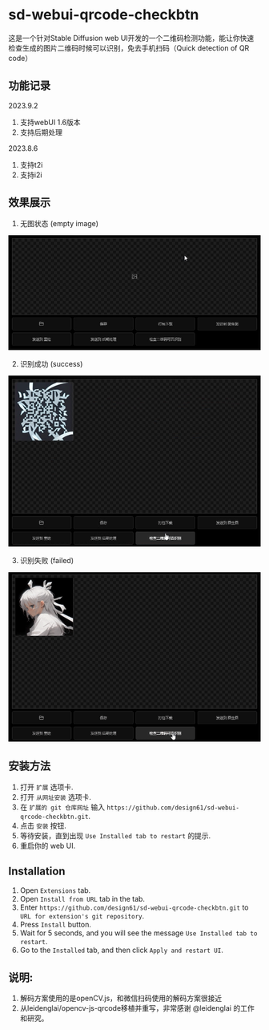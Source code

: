 # sd-webui-qrcode-checkbtn
这是一个针对Stable Diffusion web UI开发的一个二维码检测功能，能让你快速检查生成的图片二维码时候可以识别，免去手机扫码（Quick detection of QR code）

## 功能记录
2023.9.2
1. 支持webUI 1.6版本
2. 支持后期处理

2023.8.6
1. 支持t2i
2. 支持i2i

## 效果展示
1. 无图状态 (empty image)
<img alt="Screenshot" src="https://github.com/design61/sd-webui-qrcode-checkbtn/blob/main/image/1.gif">

2. 识别成功 (success)
<img alt="Screenshot" src="https://github.com/design61/sd-webui-qrcode-checkbtn/blob/main/image/3.gif">

3. 识别失败 (failed)
<img alt="Screenshot" src="https://github.com/design61/sd-webui-qrcode-checkbtn/blob/main/image/2.gif">

## 安装方法
1. 打开 `扩展` 选项卡. 
2. 打开 `从网址安装` 选项卡.
3. 在 `扩展的 git 仓库网址` 输入 `https://github.com/design61/sd-webui-qrcode-checkbtn.git`.
4. 点击 `安装` 按钮.
5. 等待安装，直到出现 `Use Installed tab to restart` 的提示.
6. 重启你的 web UI.

## Installation
1. Open `Extensions` tab.
2. Open `Install from URL` tab in the tab.
3. Enter `https://github.com/design61/sd-webui-qrcode-checkbtn.git` to `URL for extension's git repository`.
4. Press `Install` button.
5. Wait for 5 seconds, and you will see the message `Use Installed tab to restart`.
6. Go to the `Installed` tab, and then click `Apply and restart UI`.

## 说明:
1. 解码方案使用的是openCV.js，和微信扫码使用的解码方案很接近
2. 从leidenglai/opencv-js-qrcode移植并重写，非常感谢 @leidenglai 的工作和研究。

